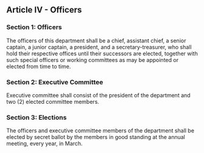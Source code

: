 ## Article IV - Officers

### Section 1: Officers

The officers of this department shall be a chief, assistant chief, a senior captain, a junior captain, a president, and a secretary-treasurer, who shall hold their respective offices until their successors are elected, together with such special officers or working committees as may be appointed or elected from time to time.

### Section 2: Executive Committee

Executive committee shall consist of the president of the department and two (2) elected committee members.

### Section 3: Elections

The officers and executive committee members of the department shall be elected by secret ballot by the members in good standing at the annual meeting, every year, in March.
